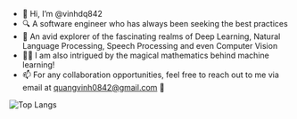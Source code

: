 - 👋 Hi, I’m @vinhdq842
- 🔍 A software engineer who has always been seeking the best practices
- 👀 An avid explorer of the fascinating realms of Deep Learning, Natural Language Processing, Speech Processing and even Computer Vision
- 🧙‍♂️ I am also intrigued by the magical mathematics behind machine learning!
- 📫 For any collaboration opportunities, feel free to reach out to me via email at quangvinh0842@gmail.com 🚀

<!---
vinhdq842/vinhdq842 is a ✨ special ✨ repository because its `README.md` (this file) appears on your GitHub profile.
You can click the Preview link to take a look at your changes.
--->
![Top Langs](https://github-readme-stats.vercel.app/api/top-langs/?username=vinhdq842&langs_count=7&layout=compact&show_icons=true&theme=graywhite&hide=CSS,CMAKE,POWERSHELL,Makefile&custom_title=My+Favorite+Languages)

